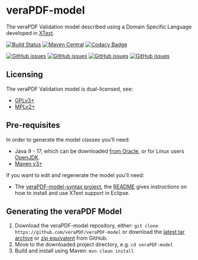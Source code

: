 veraPDF-model
=============
The veraPDF Validation model described using a Domain Specific Language developed in [XText](https://eclipse.org/Xtext/).

[![Build Status](https://jenkins.openpreservation.org/job/veraPDF/job/1.24/job/model/badge/icon)](https://jenkins.openpreservation.org/job/veraPDF/job/1.24/job/model/ "OPF Jenkins")
[![Maven Central](https://img.shields.io/maven-central/v/org.verapdf/pdf-model.svg)](https://repo1.maven.org/maven2/org/verapdf/pdf-model/ "Maven central")
[![Codacy Badge](https://app.codacy.com/project/badge/Grade/0b6a3e7f350c47d4a1ea1c5b500bbf68)](https://app.codacy.com/gh/veraPDF/veraPDF-model/dashboard?utm_source=gh&utm_medium=referral&utm_content=&utm_campaign=Badge_grade "Codacy grade")

[![GitHub issues](https://img.shields.io/github/issues/veraPDF/veraPDF-library.svg)](https://github.com/veraPDF/veraPDF-library/issues "Open issues on GitHub")
[![GitHub issues](https://img.shields.io/github/issues-closed/veraPDF/veraPDF-library.svg)](https://github.com/veraPDF/veraPDF-library/issues?q=is%3Aissue+is%3Aclosed "Closed issues on GitHub")
[![GitHub issues](https://img.shields.io/github/issues-pr/veraPDF/veraPDF-model.svg)](https://github.com/veraPDF/veraPDF-model/pulls "Open pull requests on GitHub")
[![GitHub issues](https://img.shields.io/github/issues-pr-closed/veraPDF/veraPDF-model.svg)](https://github.com/veraPDF/veraPDF-model/pulls?q=is%3Apr+is%3Aclosed "Closed pull requests on GitHub")

Licensing
---------
The veraPDF Validation model is dual-licensed, see:

 - [GPLv3+](LICENSE.GPL "GNU General Public License, version 3")
 - [MPLv2+](LICENSE.MPL "Mozilla Public License, version 2.0")

Pre-requisites
--------------
In order to generate the model classes you'll need:

 * Java 9 - 17, which can be downloaded [from Oracle](https://www.oracle.com/technetwork/java/javase/downloads/index.html), or for Linux users [OpenJDK](https://openjdk.java.net/install/index.html).
 * [Maven v3+](https://maven.apache.org/)

If you want to edit and regenerate the model you'll need:

 * The [veraPDF-model-syntax project](https://github.com/veraPDF/veraPDF-model-syntax), the [README](https://github.com/veraPDF/veraPDF-model-syntax/blob/master/README.md) gives instructions on how to install and use XText support in Eclipse.

Generating the veraPDF Model
----------------------------
 1. Download the veraPDF-model repository, either: `git clone https://github.com/veraPDF/veraPDF-model`
 or download the [latest tar archive](https://github.com/veraPDF/veraPDF-model/archive/master.tar.gz "veraPDF-Model latest GitHub tar archive") or [zip equivalent](https://github.com/veraPDF/veraPDF-model/archive/master.zip "veraPDF-Model latest GitHub zip archive") from GitHub.
 2. Move to the downloaded project directory, e.g. `cd veraPDF-model`
 3. Build and install using Maven: `mvn clean install`

